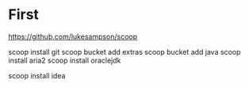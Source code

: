# First

https://github.com/lukesampson/scoop

scoop install git
scoop bucket add extras
scoop bucket add java
scoop install aria2
scoop install oraclejdk
 
scoop install idea
